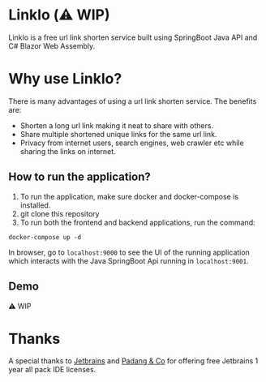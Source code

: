 # Linklo (:warning: WIP)

Linklo is a free url link shorten service built using SpringBoot Java API and C# Blazor Web Assembly.

# Why use Linklo?

There is many advantages of using a url link shorten service. The benefits are:
* Shorten a long url link making it neat to share with others.
* Share multiple shortened unique links for the same url link.
* Privacy from internet users, search engines, web crawler etc while sharing the links on internet.

## How to run the application?
1. To run the application, make sure docker and docker-compose is installed.
2. git clone this repository
3. To run both the frontend and backend applications, run the command: 
```
docker-compose up -d
```

In browser, go to `localhost:9000` to see the UI of the running application which interacts with the Java SpringBoot Api running in `localhost:9001`.

## Demo
:warning: WIP

# Thanks
A special thanks to [Jetbrains](https://www.jetbrains.com/) and [Padang & Co](https://www.padang.co/) for offering free Jetbrains 1 year all pack IDE licenses.





